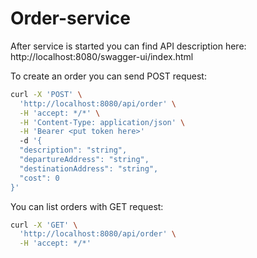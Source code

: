 # Order-service

After service is started you can find API description here:
http://localhost:8080/swagger-ui/index.html

To create an order you can send POST request:

```bash
curl -X 'POST' \
  'http://localhost:8080/api/order' \
  -H 'accept: */*' \
  -H 'Content-Type: application/json' \
  -H 'Bearer <put token here>'
  -d '{
  "description": "string",
  "departureAddress": "string",
  "destinationAddress": "string",
  "cost": 0
}'
```

You can list orders with GET request:

```bash
curl -X 'GET' \
  'http://localhost:8080/api/order' \
  -H 'accept: */*'
```
